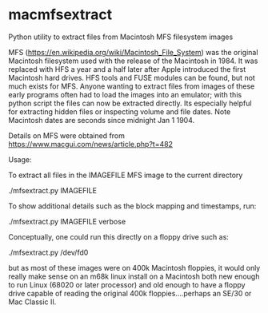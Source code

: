 # macmfsextract
Python utility to extract files from Macintosh MFS filesystem images

MFS (https://en.wikipedia.org/wiki/Macintosh_File_System) was the original Macintosh filesystem used with the release of the Macintosh in 1984. It was replaced with HFS a year and a half later after Apple introduced the first Macintosh hard drives. HFS tools and FUSE modules can be found, but not much exists for MFS. Anyone wanting to extract files from images of these early programs often had to load the images into an emulator; with this python script the files can now be extracted directly. Its especially helpful for extracting hidden files or inspecting volume and file dates. Note Macintosh dates are seconds since midnight Jan 1 1904.

Details on MFS were obtained from https://www.macgui.com/news/article.php?t=482

Usage:

To extract all files in the IMAGEFILE MFS image to the current directory

./mfsextract.py IMAGEFILE

To show additional details such as the block mapping and timestamps, run:

./mfsextract.py IMAGEFILE verbose

Conceptually, one could run this directly on a floppy drive such as:

./mfsextract.py /dev/fd0

but as most of these images were on 400k Macintosh floppies, it would only really make sense on an m68k linux install on a Macintosh both new enough to run Linux (68020 or later processor) and old enough to have a floppy drive capable of reading the original 400k floppies....perhaps an SE/30 or Mac Classic II.
